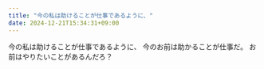 ```yaml
---
title: "今の私は助けることが仕事であるように、"
date: 2024-12-21T15:34:31+09:00
---
```

今の私は助けることが仕事であるように、
今のお前は助かることが仕事だ。
お前はやりたいことがあるんだろ？

